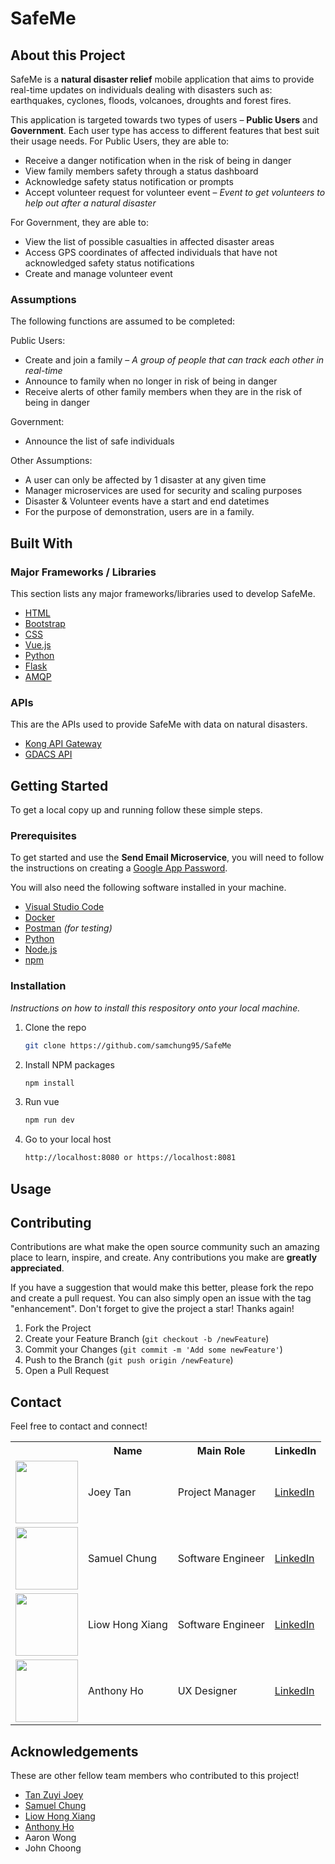 # SafeMe
## About this Project
SafeMe is a <b>natural disaster relief</b> mobile application that aims to provide real-time updates on individuals dealing with disasters such as: earthquakes, cyclones, floods, volcanoes, droughts and forest fires. 

This application is targeted towards two types of users – <b>Public Users</b> and <b>Government</b>. Each user type has access to different features that best suit their usage needs. For Public Users, they are able to:
* Receive a danger notification when in the risk of being in danger
* View family members safety through a status dashboard
* Acknowledge safety status notification or prompts
* Accept volunteer request for volunteer event – <i>Event to get volunteers to help out after a natural disaster</i>

For Government, they are able to:
* View the list of possible casualties in affected disaster areas
* Access GPS coordinates of affected individuals that have not acknowledged safety status notifications
* Create and manage volunteer event

### Assumptions
The following functions are assumed to be completed:

Public Users:
* Create and join a family – <i>A group of people that can track each other in real-time</i>
* Announce to family when no longer in risk of being in danger
* Receive alerts of other family members when they are in the risk of being in danger

Government:
* Announce the list of safe individuals

Other Assumptions:
* A user can only be affected by 1 disaster at any given time
* Manager microservices are used for security and scaling purposes
* Disaster & Volunteer events have a start and end datetimes
* For the purpose of demonstration, users are in a family. 

## Built With
### Major Frameworks / Libraries
This section lists any major frameworks/libraries used to develop SafeMe.

* [HTML](https://www.w3schools.com/html/)
* [Bootstrap](https://getbootstrap.com/)
* [CSS](https://www.w3schools.com/css/)
* [Vue.js](https://vuejs.org/)
* [Python](https://www.python.org/)
* [Flask](https://flask.palletsprojects.com/en/2.2.x/)
* [AMQP](https://www.amqp.org/)

### APIs
This are the APIs used to provide SafeMe with data on natural disasters.
* [Kong API Gateway](https://docs.konghq.com/gateway/latest/)
* [GDACS API](https://www.gdacs.org/)

## Getting Started
To get a local copy up and running follow these simple steps.

### Prerequisites
To get started and use the **Send Email Microservice**, you will need to follow the instructions on creating a [Google App Password](https://support.google.com/accounts/answer/185833?visit_id=638159212202344047-122164626).

You will also need the following software installed in your machine.
* [Visual Studio Code](https://code.visualstudio.com/)
* [Docker](https://www.docker.com/)
* [Postman](https://www.postman.com/) <i>(for testing)</i>
* [Python](https://www.python.org/)
* [Node.js](https://nodejs.org/en/)
* [npm](https://www.npmjs.com/)

<!-- To run this project locally on your machine, follow the following steps.
* npm
  ```sh
  npm install -g npm
  ``` -->
### Installation

_Instructions on how to install this respository onto your local machine._

1. Clone the repo
   ```sh
   git clone https://github.com/samchung95/SafeMe
   ```
<!-- 2. Create a Firebase Project and add service account key json to api folder
3. Change service account key json to "serviceAccountKey.json" -->
2. Install NPM packages
   ```sh
   npm install
   ```
3. Run vue
   ```sh
   npm run dev
   ```
4. Go to your local host
   ```sh
   http://localhost:8080 or https://localhost:8081
   ```

## Usage

## Contributing
Contributions are what make the open source community such an amazing place to learn, inspire, and create. Any contributions you make are **greatly appreciated**.

If you have a suggestion that would make this better, please fork the repo and create a pull request. You can also simply open an issue with the tag "enhancement".
Don't forget to give the project a star! Thanks again!

1. Fork the Project
2. Create your Feature Branch (`git checkout -b /newFeature`)
3. Commit your Changes (`git commit -m 'Add some newFeature'`)
4. Push to the Branch (`git push origin /newFeature`)
5. Open a Pull Request

## Contact
Feel free to contact and connect!
<table>
   <tr>
      <th></th>
      <th>Name</th>
      <th>Main Role</th>
      <th>LinkedIn</th>
   </tr>
   <tr>
      <td align="center">
         <a href="https://linkedin.com/in/joey-tan-zuyi"><img src="https://avatars.githubusercontent.com/u/68149788?v=4" width="100px;" alt=""/></a>
      </td>
      <td>Joey Tan</td>
      <td>Project Manager</td>
      <td><a href="https://linkedin.com/in/joey-tan-zuyi">LinkedIn</a></td>
   </tr>
   <tr>
      <td align="center">
         <a href="https://www.linkedin.com/in/samuel-chung-339688154/"><img src="https://avatars.githubusercontent.com/u/41113285?v=4" width="100px;" alt=""/></a>
      </td>
      <td>Samuel Chung</td>
      <td>Software Engineer</td>
      <td><a href="https://www.linkedin.com/in/samuel-chung-339688154/">LinkedIn</a></td>
   </tr>
   <tr>
      <td align="center">
         <a href="https://www.linkedin.com/in/liowhongxiang/"><img src="https://avatars.githubusercontent.com/u/111420736?v=4" width="100px;" alt=""/></a>
      </td>
      <td>Liow Hong Xiang</td>
      <td>Software Engineer</td>
      <td><a href="https://www.linkedin.com/in/liowhongxiang/">LinkedIn</a></td>
   </tr>
   <tr>
      <td align="center">
         <a href="https://www.linkedin.com/in/anthony-ho-uxdesign/"><img src="https://avatars.githubusercontent.com/u/111410622?v=4" width="100px;" alt=""/></a>
      </td>
      <td>Anthony Ho</td>
      <td>UX Designer</td>
      <td><a href="https://www.linkedin.com/in/anthony-ho-uxdesign/">LinkedIn</a></td>
</table>

## Acknowledgements
These are other fellow team members who contributed to this project!
* [Tan Zuyi Joey](https://linkedin.com/in/joey-tan-zuyi)
* [Samuel Chung](https://www.linkedin.com/in/samuel-chung-339688154/)
* [Liow Hong Xiang](https://www.linkedin.com/in/liowhongxiang/)
* [Anthony Ho](https://www.linkedin.com/in/anthony-ho-uxdesign/)
* Aaron Wong
* John Choong
